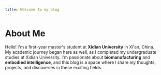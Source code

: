```yaml
---
title: Welcome to my blog
---
```


# About Me

Hello! I'm a first-year master's student at **Xidian University** in Xi'an, China. My academic journey began here as well, as I completed my undergraduate studies at Xidian University. I'm passionate about **biomanufacturing** and **embodied intelligence**, and this blog is a space where I share my thoughts, projects, and discoveries in these exciting fields.
